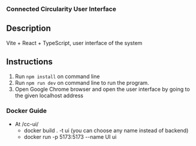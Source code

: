 ### Connected Circularity User Interface

## Description

Vite + React + TypeScript, user interface of the system

## Instructions

1. Run `npm install` on command line
2. Run `npm run dev` on command line to run the program.
3. Open Google Chrome browser and open the user interface by going to the given localhost address

### Docker Guide 
- At /cc-ui/ 
  - docker build . -t ui (you can choose any name instead of backend)
  - docker run -p 5173:5173 --name UI ui 